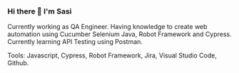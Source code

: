 ### Hi there 👋 I'm Sasi

Currently working as QA Engineer. Having knowledge to create web automation using Cucumber Selenium Java, Robot Framework and Cypress. Currently learning API Testing using Postman.

Tools:
Javascript, Cypress, Robot Framework, Jira, Visual Studio Code, Github.



<!--
**heysasi/heysasi** is a ✨ _special_ ✨ repository because its `README.md` (this file) appears on your GitHub profile.

Here are some ideas to get you started:

- 🔭 I’m currently working on ...
- 🌱 I’m currently learning ...
- 👯 I’m looking to collaborate on ...
- 🤔 I’m looking for help with ...
- 💬 Ask me about ...
- 📫 How to reach me: ...
- 😄 Pronouns: ...
- ⚡ Fun fact: ...
Table of Contents

Stat

Tools

Contact me

